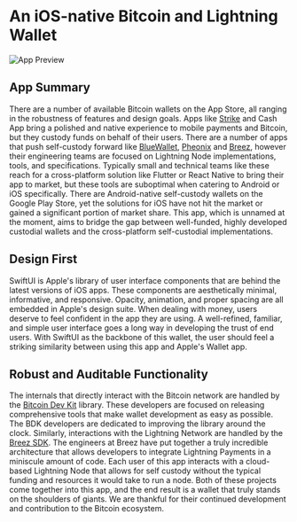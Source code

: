 # An iOS-native Bitcoin and Lightning Wallet

![App Preview](https://github.com/rustaceanrob/swiftwallet/assets/102320249/84241061-fda8-46e9-a740-87874341d795)

## App Summary

There are a number of available Bitcoin wallets on the App Store, all ranging in the robustness of features and design goals. Apps like [Strike](https://strike.me/) and Cash App bring a polished and native experience to mobile payments and Bitcoin, but they custody funds on behalf of their users. There are a number of apps that push self-custody forward like [BlueWallet](https://bluewallet.io/), [Pheonix](https://phoenix.acinq.co/) and [Breez](https://breez.technology/), however their engineering teams are focused on Lightning Node implementations, tools, and specifications. Typically small and technical teams like these reach for a cross-platform solution like Flutter or React Native to bring their app to market, but these tools are suboptimal when catering to Android or iOS specifically. There are Android-native self-custody wallets on the Google Play Store, yet the solutions for iOS have not hit the market or gained a significant portion of market share. This app, which is unnamed at the moment, aims to bridge the gap between well-funded, highly developed custodial wallets and the cross-platform self-custodial implementations. 

## Design First

SwiftUI is Apple's library of user interface components that are behind the latest versions of iOS apps. These components are aesthetically minimal, informative, and responsive. Opacity, animation, and proper spacing are all embedded in Apple's design suite. When dealing with money, users deserve to feel confident in the app they are using. A well-refined, familiar, and simple user interface goes a long way in developing the trust of end users. With SwiftUI as the backbone of this wallet, the user should feel a striking similarity between using this app and Apple's Wallet app. 

## Robust and Auditable Functionality

The internals that directly interact with the Bitcoin network are handled by the [Bitcoin Dev Kit](https://bitcoindevkit.org/) library. These developers are focused on releasing comprehensive tools that make wallet development as easy as possible. The BDK developers are dedicated to improving the library around the clock. Similarly, interactions with the Lightning Network are handled by the [Breez SDK](https://breez.technology/sdk/). The engineers at Breez have put together a truly incredible architecture that allows developers to integrate Lightning Payments in a miniscule amount of code. Each user of this app interacts with a cloud-based Lightning Node that allows for self custody without the typical funding and resources it would take to run a node. Both of these projects come together into this app, and the end result is a wallet that truly stands on the shoulders of giants. We are thankful for their continued development and contribution to the Bitcoin ecosystem. 

